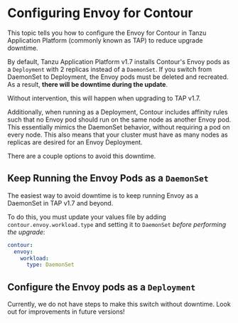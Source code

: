 # Configuring Envoy for Contour

This topic tells you how to configure the Envoy for Contour in Tanzu 
Application Platform (commonly known as TAP) to reduce upgrade downtime.

By default, Tanzu Application Platform v1.7 installs Contour's Envoy pods as a 
`Deployment` with 2 replicas instead of a `DaemonSet`. If you switch from DaemonSet to Deployment, the Envoy pods must be deleted and recreated. As a result, **there will be downtime during the update**.

Without intervention, this will happen when upgrading to TAP v1.7.

Additionally, when running as a Deployment, Contour includes affinity rules such that no Envoy pod should run on the same node as another Envoy pod. This essentially mimics the DaemonSet behavior, without requiring a pod on every node. This also means that your cluster must have as many nodes as replicas are desired for an Envoy Deployment.

There are a couple options to avoid this downtime.

## <a id="daemonset"></a> Keep Running the Envoy Pods as a `DaemonSet`

The easiest way to avoid downtime is to keep running Envoy as a DaemonSet in TAP v1.7 and beyond.

To do this, you must update your values file by adding `contour.envoy.workload.type` and setting it to `DaemonSet` _before performing the upgrade_:
  
```yaml
contour:
  envoy:
    workload:
      type: DaemonSet
```

## <a id="daemonset"></a> Configure the Envoy pods as a `Deployment`

Currently, we do not have steps to make this switch without downtime. Look out for improvements in future versions!
